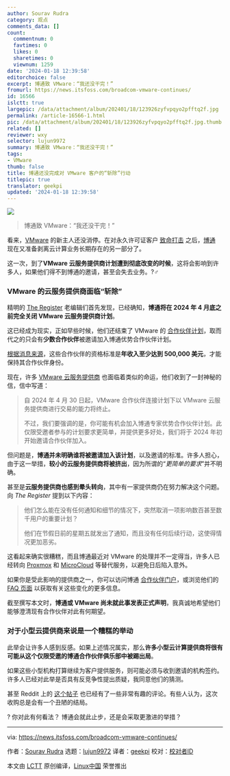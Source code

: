 ```yaml
---
author: Sourav Rudra
category: 观点
comments_data: []
count:
  commentnum: 0
  favtimes: 0
  likes: 0
  sharetimes: 0
  viewnum: 1259
date: '2024-01-18 12:39:58'
editorchoice: false
excerpt: 博通致 VMware：“我还没干完！”
fromurl: https://news.itsfoss.com/broadcom-vmware-continues/
id: 16566
islctt: true
largepic: /data/attachment/album/202401/18/123926zyfvpqyo2pfftq2f.jpg
permalink: /article-16566-1.html
pic: /data/attachment/album/202401/18/123926zyfvpqyo2pfftq2f.jpg.thumb.jpg
related: []
reviewer: wxy
selector: lujun9972
summary: 博通致 VMware：“我还没干完！”
tags:
- VMware
thumb: false
title: 博通还没完成对 VMware 客户的“斩除”行动
titlepic: true
translator: geekpi
updated: '2024-01-18 12:39:58'
---
```


![](/data/attachment/album/202401/18/123926zyfvpqyo2pfftq2f.jpg)



> 
> 博通致 VMware：“我还没干完！”
> 
> 
> 


看来，[VMware](https://www.vmware.com/) 的新主人还没消停。在对永久许可证客户 [致命打击](https://news.itsfoss.com/vmware-broadcom-subscription/) 之后，[博通](https://www.broadcom.com/) 现在又准备剥离云计算业务长期存在的另一部分了。


这一次，到了**VMware 云服务提供商计划遭到彻底改变的时候**，这将会影响到许多人，如果他们得不到博通的邀请，甚至会失去业务。?‍♂️


### VMware 的云服务提供商面临“斩除”


精明的 [The Register](https://www.theregister.com/2024/01/10/broadcom_ends_vmware_partner_program/) 老编辑们首先发现，已经确知，**博通将在 2024 年 4 月底之前完全关闭 VMware 云服务提供商计划**。


这已经成为现实，正如早些时候，他们还结束了 VMware 的 [合作伙伴计划](https://www.vmware.com/partners.html)，取而代之的只会有**少数合作伙伴**被邀请加入博通优势合作伙伴计划。


[根据消息来源](https://www.crn.com/news/virtualization/broadcom-hands-vmware-partners-termination-notice)，这些合作伙伴的资格标准是**年收入至少达到 500,000 美元**，才能保持其合作伙伴身份。


现在，许多 [VMware 云服务提供商](https://cloud.vmware.com/providers) 也面临着类似的命运，他们收到了一封神秘的信，信中写道：



> 
> 自 2024 年 4 月 30 日起，VMware 合作伙伴连接计划下以 VMware 云服务提供商进行交易的能力将终止。
> 
> 
> 不过，我们要强调的是，你可能有机会加入博通专家优势合作伙伴计划。此仅限受邀者参与的计划要求更简单，并提供更多好处，我们将于 2024 年初开始邀请合作伙伴加入。
> 
> 
> 


但问题是，**博通并未明确谁将被邀请加入该计划**，以及邀请的标准。许多人担心，由于这一举措，**较小的云服务提供商将被挤出**，因为所谓的“*更简单的要求*”并不明确。


甚至是**云服务提供商也感到晕头转向**，其中有一家提供商仍在努力解决这个问题。向 *The Register* 提到以下内容：



> 
> 他们怎么能在没有任何通知和细节的情况下，突然取消一项影响数百甚至数千用户的重要计划？
> 
> 
> 他们在节假日前的星期五就发出了通知，而且没有任何后续行动，这使得情况更加恶劣。
> 
> 
> 


这看起来确实很糟糕，而且博通最近对 VMware 的处理并不一定得当，许多人已经转向 [Proxmox](https://www.proxmox.com/en/) 和 [MicroCloud](https://canonical.com/microcloud) 等替代服务，以避免日后陷入意外。


如果你是受此影响的提供商之一，你可以访问博通 [合作伙伴门户](https://partnerportal.broadcom.com/)，或浏览他们的 [FAQ 页面](https://www.broadcom.com/how-to-buy/software-partners/partnering-with-broadcom) 以获取有关这些变化的更多信息。


截至撰写本文时，**博通或 VMware 尚未就此事发表正式声明**，我真诚地希望他们能够澄清现有合作伙伴对此有何期望。


### 对于小型云提供商来说是一个糟糕的举动


此举会让许多人感到反感。如果上述情况属实，那么**许多小型云计算提供商将很有可能从这个仅限受邀的博通合作伙伴俱乐部中被踢出局**。


如果这些小型机构打算继续为客户提供服务，则可能必须与收到邀请的机构签约。许多人已经对此举是否具有反竞争性提出质疑，我同意他们的猜测。


甚至 Reddit 上的 [这个帖子](https://www.reddit.com/r/vmware/comments/193jngf/broadcom_ditches_most_of_vmwares_cloud_service/) 也已经有了一些非常有趣的评论。有些人认为，这次收购总是会有一个丑陋的结局。


? 你对此有何看法？ 博通会就此止步，还是会采取更激进的举措？




---


via: <https://news.itsfoss.com/broadcom-vmware-continues/>


作者：[Sourav Rudra](https://news.itsfoss.com/author/sourav/) 选题：[lujun9972](https://github.com/lujun9972) 译者：[geekpi](https://github.com/geekpi) 校对：[校对者ID](https://github.com/%E6%A0%A1%E5%AF%B9%E8%80%85ID)


本文由 [LCTT](https://github.com/LCTT/TranslateProject) 原创编译，[Linux中国](https://linux.cn/) 荣誉推出